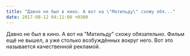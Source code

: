 ```yaml
---
title: "Давно не был в кино. А вот на \"Матильду\" схожу обя..."
date: 2017-08-12 04:11:00 +0300
---
```


Давно не был в кино. А вот на "Матильду" схожу обязательно. Фильм ещё не вышел, а уже столько возбуждённых вокруг него. Вот это называется качественной рекламой.

